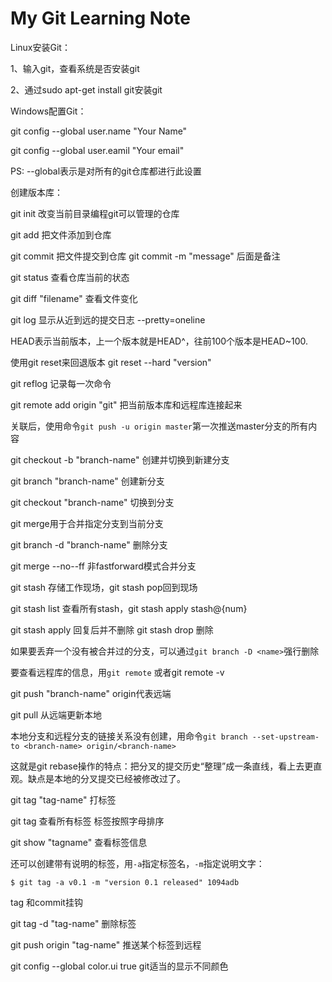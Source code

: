 # My Git Learning Note

Linux安装Git：

1、输入git，查看系统是否安装git

2、通过sudo apt-get install git安装git

Windows配置Git：

git config --global user.name "Your Name"

git config --global user.eamil "Your email"

PS: --global表示是对所有的git仓库都进行此设置

创建版本库：

git init 改变当前目录编程git可以管理的仓库

git add 把文件添加到仓库

git commit 把文件提交到仓库 git commit -m "message" 后面是备注

git status 查看仓库当前的状态

git diff  "filename"   查看文件变化

git log 显示从近到远的提交日志  --pretty=oneline

HEAD表示当前版本，上一个版本就是HEAD^，往前100个版本是HEAD~100.

使用git reset来回退版本  git reset --hard "version"

git reflog 记录每一次命令

git remote add origin "git" 把当前版本库和远程库连接起来

关联后，使用命令`git push -u origin master`第一次推送master分支的所有内容

git checkout -b "branch-name" 创建并切换到新建分支

git branch "branch-name" 创建新分支

git checkout "branch-name" 切换到分支

git merge用于合并指定分支到当前分支

git branch -d "branch-name" 删除分支

git merge --no--ff 非fastforward模式合并分支

git stash 存储工作现场，git stash pop回到现场

git stash list 查看所有stash，git stash apply stash@{num}

git stash apply 回复后并不删除  git stash drop 删除

如果要丢弃一个没有被合并过的分支，可以通过`git branch -D <name>`强行删除 

要查看远程库的信息，用`git remote`  或者git remote -v

git push "branch-name"    origin代表远端

git pull 从远端更新本地

本地分支和远程分支的链接关系没有创建，用命令`git branch --set-upstream-to <branch-name> origin/<branch-name>` 

这就是git rebase操作的特点：把分叉的提交历史“整理”成一条直线，看上去更直观。缺点是本地的分叉提交已经被修改过了。 

git tag "tag-name" 打标签

git tag 查看所有标签   标签按照字母排序

git show "tagname" 查看标签信息

还可以创建带有说明的标签，用`-a`指定标签名，`-m`指定说明文字：

```
$ git tag -a v0.1 -m "version 0.1 released" 1094adb
```

tag 和commit挂钩

git tag -d "tag-name" 删除标签

git push origin "tag-name" 推送某个标签到远程

git config --global color.ui true git适当的显示不同颜色

